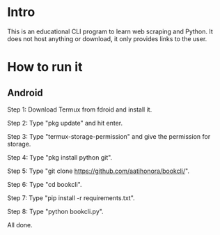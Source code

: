# Intro
This is an educational CLI program to learn web scraping and Python. It does not host anything or download, it only provides links to the user. 

# How to run it
## Android

Step 1: Download Termux from fdroid and install it.

Step 2: Type "pkg update" and hit enter. 

Step 3: Type "termux-storage-permission" and give the permission for storage.

Step 4: Type "pkg install python git".

Step 5: Type "git clone https://github.com/aatihonora/bookcli/".

Step 6: Type "cd bookcli".

Step 7: Type "pip install -r requirements.txt".

Step 8: Type "python bookcli.py".

All done.





